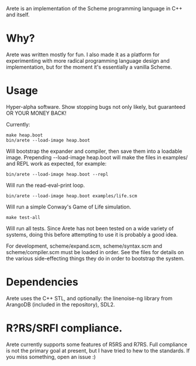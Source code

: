Arete is an implementation of the Scheme programming language in C++ and itself.

# Why?

Arete was written mostly for fun. I also made it as a platform for experimenting with more radical programming language
design and implementation, but for the moment it's essentially a vanilla Scheme. 

# Usage

Hyper-alpha software. Show stopping bugs not only likely, but guaranteed OR YOUR MONEY BACK!

Currently:

    make heap.boot
    bin/arete --load-image heap.boot

Will bootstrap the expander and compiler, then save them into a loadable image. Prepending --load-image heap.boot will
make the files in examples/ and REPL work as expected, for example:

    bin/arete --load-image heap.boot --repl

Will run the read-eval-print loop.

    bin/arete --load-image heap.boot examples/life.scm 

Will run a simple Conway's Game of Life simulation.

    make test-all

Will run all tests. Since Arete has not been tested on a wide variety of systems, doing this before
attempting to use it is probably a good idea.

For development, scheme/expand.scm, scheme/syntax.scm and scheme/compiler.scm must be loaded in order. See the files
for details on the various side-effecting things they do in order to bootstrap the system.

# Dependencies

Arete uses the C++ STL, and optionally: the linenoise-ng library from ArangoDB (included in the repository), SDL2.

# R?RS/SRFI compliance.

Arete currently supports some features of R5RS and R7RS. Full compliance is not the primary goal at present, but I have
tried to hew to the standards. If you miss something, open an issue :)

